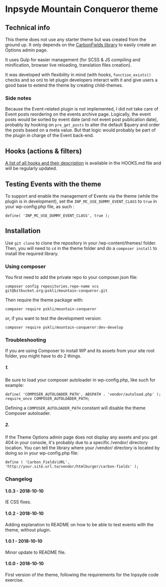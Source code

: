 # Inpsyde Mountain Conqueror theme

## Technical info
This theme does not use any starter theme but was created from the ground up.
It only depends on the [CarbonFields library](https://carbonfields.net) to easily create an Options admin page.

It uses Gulp for easier management (for SCSS & JS compiling and minification, browser live reloading, translation files creation).

It was developed with flexibility in mind (with hooks, `function_exists()` checks and so on) to let plugin developers interact with it and give users a good base to extend the theme by creating child-themes.

### Side notes
Because the Event-related plugin is not implemented, I did not take care of Event posts reordering on the events archive page.
Logically, the event posts would be sorted by event date (and not event post publication date), probably by hooking on `pre_get_posts` to alter the default $query and order the posts based on a meta value. 
But that logic would probably be part of the plugin in charge of the Event back-end.

## Hooks (actions & filters)
[A list of all hooks and their description](HOOKS.md) is available in the HOOKS.md file and will be regularly updated.

## Testing Events with the theme
To support and enable the management of Events via the theme (while the plugin is in development), set the `INP_MC_USE_DUMMY_EVENT_CLASS` to `true` in your wp-config.php file, as such :
```
define( 'INP_MC_USE_DUMMY_EVENT_CLASS', true );
```

## Installation
Use `git clone` to clone the repository in your /wp-content/themes/ folder.
Then, you will need to `cd` in the theme folder and do a `composer install` to install the required library.

### Using composer
You first need to add the private repo to your composer.json file:
```
composer config repositories.repo-name vcs git@bitbucket.org:pskli/mountain-conqueror.git
```

Then require the theme package with:
```
composer require pskli/mountain-conqueror
```
or, if you want to test the development version:
```
composer require pskli/mountain-conqueror:dev-develop
```

### Troubleshooting
If you are using Composer to install WP and its assets from your site root folder, you might have to do 2 things.

##### 1. 
Be sure to load your composer autoloader in wp-config.php, like such for example:
```
define( 'COMPOSER_AUTOLOADER_PATH', ABSPATH . 'vendor/autoload.php' );
require_once COMPOSER_AUTOLOADER_PATH;
```
Defining a `COMPOSER_AUTOLOADER_PATH` constant will disable the theme Composer autoloader.

##### 2. 
If the Theme Options admin page does not display any assets and you get 404 in your console, it's probably due to a specific /vendor/ directory location. You can tell the library where your /vendor/ directory is located by doing so in your wp-config.php file:
```
define ( 'Carbon_Fields\URL', 'http://your.site.url.to/vendor/htmlburger/carbon-fields' );
```

### Changelog
#### 1.0.3 - 2018-10-10
IE CSS fixes.

#### 1.0.2 - 2018-10-10
Adding explanation to README on how to be able to test events with the theme, without plugin.

#### 1.0.1 - 2018-10-10
Minor update to README file.

#### 1.0.0 - 2018-10-10
First version of the theme, following the requirements for the Inpsyde code exercise.